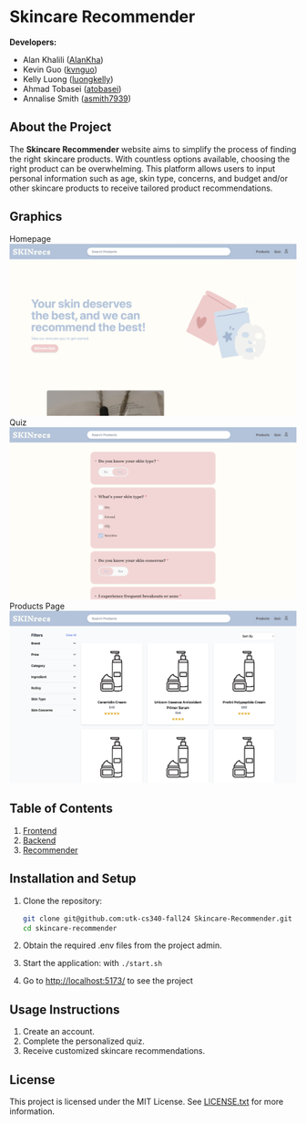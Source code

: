 # Skincare Recommender

**Developers:**

- Alan Khalili ([AlanKha](https://github.com/AlanKha))
- Kevin Guo ([kvnguo](https://github.com/kvnguo))
- Kelly Luong ([luongkelly](https://github.com/luongkelly))
- Ahmad Tobasei ([atobasei](https://github.com/atobasei))
- Annalise Smith ([asmith7939](https://github.com/asmith7939))

## About the Project

The **Skincare Recommender** website aims to simplify the process of finding the right skincare products. With countless options available, choosing the right product can be overwhelming. This platform allows users to input personal information such as age, skin type, concerns, and budget and/or other skincare products to receive tailored product recommendations.

## Graphics
Homepage
![Home page](/shared/pictures/home.png "Homepage")
Quiz
![Quiz](/shared/pictures/quiz.png "Quiz Page")
Products Page
![Products](/shared/pictures/products.png "Products Page")

## Table of Contents

1. [Frontend](./frontend)
2. [Backend](./backend)
3. [Recommender](./recommender)

## Installation and Setup

1. Clone the repository:

   ```bash
   git clone git@github.com:utk-cs340-fall24 Skincare-Recommender.git
   cd skincare-recommender
   ```

2. Obtain the required .env files from the project admin.
3. Start the application: with `./start.sh`
4. Go to [http://localhost:5173/](http://localhost:5173/) to see the project

## Usage Instructions

1. Create an account.
2. Complete the personalized quiz.
3. Receive customized skincare recommendations.

## License

This project is licensed under the MIT License. See [LICENSE.txt](./LICENSE.txt) for more information.
